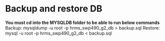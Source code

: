 # Backup and restore DB

**You must cd into the MYSQLDB folder to be able to run below commands**
Backup: mysqldump -u root -p hrms_swp490_g2_db > backup.sql
Restore: mysql -u root -p hrms_swp490_g2_db < backup.sql
